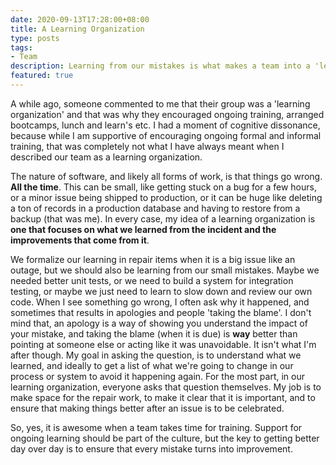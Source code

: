 ```yaml
---
date: 2020-09-13T17:28:00+08:00
title: A Learning Organization
type: posts
tags:
- Team
description: Learning from our mistakes is what makes a team into a 'learning organization' 
featured: true
---
```

A while ago, someone commented to me that their group was a 'learning organization' and that was why they encouraged ongoing training, arranged bootcamps, lunch and learn's etc. I had a moment of cognitive dissonance, because while I am supportive of encouraging ongoing formal and informal training, that was completely not what I have always meant when I described our team as a learning organization. 

The nature of software, and likely all forms of work, is that things go wrong. **All the time**. This can be small, like getting stuck on a bug for a few hours, or a minor issue being shipped to production, or it can be huge like deleting a ton of records in a production database and having to restore from a backup (that was me). In every case, my idea of a learning organization is **one that focuses on what we learned from the incident and the improvements that come from it**.

We formalize our learning in repair items when it is a big issue like an outage, but we should also be learning from our small mistakes. Maybe we needed better unit tests, or we need to build a system for integration testing, or maybe we just need to learn to slow down and review our own code. When I see something go wrong, I often ask why it happened, and sometimes that results in apologies and people 'taking the blame'. I don't mind that, an apology is a way of showing you understand the impact of your mistake, and taking the blame (when it is due) is **way** better than pointing at someone else or acting like it was unavoidable. It isn't what I'm after though. My goal in asking the question, is to understand what we learned, and ideally to get a list of what we're going to change in our process or system to avoid it happening again. For the most part, in our learning organization, everyone asks that question themselves. My job is to make space for the repair work, to make it clear that it is important, and to ensure that making things better after an issue is to be celebrated.

So, yes, it is awesome when a team takes time for training. Support for ongoing learning should be part of the culture, but the key to getting better day over day is to ensure that every mistake turns into improvement.
